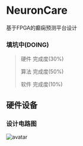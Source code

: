 # NeuronCare
基于FPGA的癫痫预测平台设计

### 填坑中(DOING)

>硬件
> 完成度(30%)
>
>算法
> 完成度(50%)
>
>软件
> 完成度(10%)

## 硬件设备
### 设计电路图
![avatar](http://ol7p21r3m.bkt.clouddn.com/CircuitBCI.png)